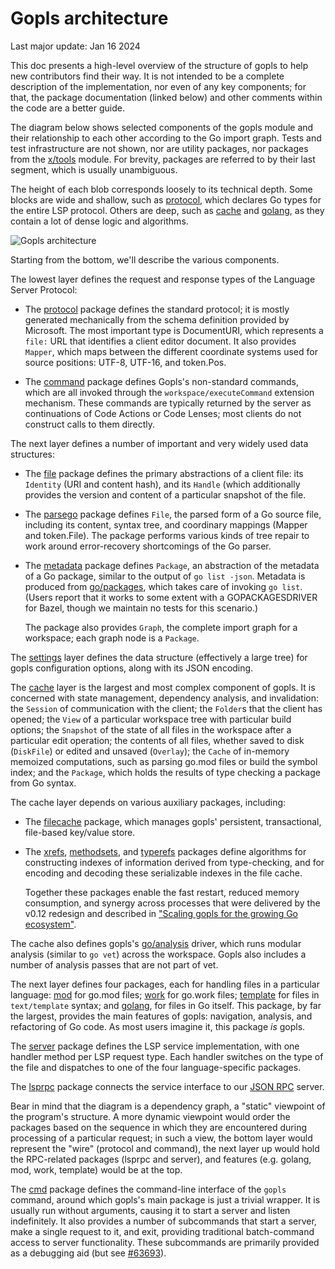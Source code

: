 
# Gopls architecture

Last major update: Jan 16 2024

This doc presents a high-level overview of the structure of gopls to
help new contributors find their way. It is not intended to be a
complete description of the implementation, nor even of any key
components; for that, the package documentation (linked below) and
other comments within the code are a better guide.

The diagram below shows selected components of the gopls module and
their relationship to each other according to the Go import graph.
Tests and test infrastructure are not shown, nor are utility packages,
nor packages from the [x/tools] module. For brevity, packages are
referred to by their last segment, which is usually unambiguous.

The height of each blob corresponds loosely to its technical depth.
Some blocks are wide and shallow, such as [protocol], which declares
Go types for the entire LSP protocol. Others are deep, such as [cache]
and [golang], as they contain a lot of dense logic and algorithms.

<!-- Source: https://docs.google.com/drawings/d/1CK6YSLt7G3svRoZf7skJI-lxRol2VI90YOxHcYS0DP4 -->
![Gopls architecture](architecture.svg)

Starting from the bottom, we'll describe the various components.

The lowest layer defines the request and response types of the
Language Server Protocol:

- The [protocol] package defines the standard protocol; it is mostly
  generated mechanically from the schema definition provided by
  Microsoft.
  The most important type is DocumentURI, which represents a `file:`
  URL that identifies a client editor document. It also provides
  `Mapper`, which maps between the different coordinate systems used
  for source positions: UTF-8, UTF-16, and token.Pos.

- The [command] package defines Gopls's non-standard commands, which
  are all invoked through the `workspace/executeCommand` extension
  mechanism. These commands are typically returned by the server as
  continuations of Code Actions or Code Lenses; most clients do not
  construct calls to them directly.

The next layer defines a number of important and very widely used data structures:

- The [file] package defines the primary abstractions of a client
  file: its `Identity` (URI and content hash), and its `Handle` (which
  additionally provides the version and content of a particular
  snapshot of the file.

- The [parsego] package defines `File`, the parsed form of a Go source
  file, including its content, syntax tree, and coordinary mappings
  (Mapper and token.File). The package performs various kinds of tree
  repair to work around error-recovery shortcomings of the Go parser.

- The [metadata] package defines `Package`, an abstraction of the
  metadata of a Go package, similar to the output of `go list -json`.
  Metadata is produced from [go/packages], which takes
  care of invoking `go list`. (Users report that it works to some extent
  with a GOPACKAGESDRIVER for Bazel, though we maintain no tests for this
  scenario.)

  The package also provides `Graph`, the complete import graph for a
  workspace; each graph node is a `Package`.

The [settings] layer defines the data structure (effectively a large
tree) for gopls configuration options, along with its JSON encoding.

The [cache] layer is the largest and most complex component of gopls.
It is concerned with state management, dependency analysis, and invalidation:
the `Session` of communication with the client;
the `Folder`s that the client has opened;
the `View` of a particular workspace tree with particular build
options;
the `Snapshot` of the state of all files in the workspace after a
particular edit operation;
the contents of all files, whether saved to disk (`DiskFile`) or
edited and unsaved (`Overlay`);
the `Cache` of in-memory memoized computations,
such as parsing go.mod files or build the symbol index;
and the `Package`, which holds the results of type checking a package
from Go syntax.

The cache layer depends on various auxiliary packages, including:

- The [filecache] package, which manages gopls' persistent, transactional,
  file-based key/value store.
  
- The [xrefs], [methodsets], and [typerefs] packages define algorithms
  for constructing indexes of information derived from type-checking,
  and for encoding and decoding these serializable indexes in the file
  cache.

  Together these packages enable the fast restart, reduced memory
  consumption, and synergy across processes that were delivered by the
  v0.12 redesign and described in ["Scaling gopls for the growing Go
  ecosystem"](https://go.dev/blog/gopls-scalability).

The cache also defines gopls's [go/analysis] driver, which runs
modular analysis (similar to `go vet`) across the workspace.
Gopls also includes a number of analysis passes that are not part of vet.

The next layer defines four packages, each for handling files in a
particular language:
[mod] for go.mod files;
[work] for go.work files;
[template] for files in `text/template` syntax; and
[golang], for files in Go itself.
This package, by far the largest, provides the main features of gopls:
navigation, analysis, and refactoring of Go code.
As most users imagine it, this package _is_ gopls.

The [server] package defines the LSP service implementation, with one
handler method per LSP request type. Each handler switches on the type
of the file and dispatches to one of the four language-specific
packages.

The [lsprpc] package connects the service interface to our [JSON RPC](jsonrpc2)
server.

Bear in mind that the diagram is a dependency graph, a "static"
viewpoint of the program's structure. A more dynamic viewpoint would
order the packages based on the sequence in which they are encountered
during processing of a particular request; in such a view, the bottom
layer would represent the "wire" (protocol and command), the next
layer up would hold the RPC-related packages (lsprpc and server), and
features (e.g. golang, mod, work, template) would be at the top.

<!--
A dynamic view would be an interesting topic for another article.
This slide deck [requires Google network]
The Life of a (gopls) Query (Oct 2021)
https://docs.google.com/presentation/d/1c8XJaIldzii-F3YvEOPWHK_MQJ_o8ua5Bct1yDa3ZlU
provides useful (if somewhat out of date) information.
-->

The [cmd] package defines the command-line interface of the `gopls`
command, around which gopls's main package is just a trivial wrapper.
It is usually run without arguments, causing it to start a server and
listen indefinitely.
It also provides a number of subcommands that start a server, make a
single request to it, and exit, providing traditional batch-command
access to server functionality. These subcommands are primarily
provided as a debugging aid (but see
[#63693](https://github.com/golang/go/issues/63693)).

[cache]: https://pkg.go.dev/github.com/TBD54566975/x/tools/gopls@master/internal/cache
[cmd]: https://pkg.go.dev/github.com/TBD54566975/x/tools/gopls@master/internal/cmd
[command]: https://pkg.go.dev/github.com/TBD54566975/x/tools/gopls@master/internal/protocol/command
[debug]: https://pkg.go.dev/github.com/TBD54566975/x/tools/gopls@master/internal/debug
[file]: https://pkg.go.dev/github.com/TBD54566975/x/tools/gopls@master/internal/file
[filecache]: https://pkg.go.dev/github.com/TBD54566975/x/tools/gopls@master/internal/filecache
[go/analysis]: https://pkg.go.dev/github.com/TBD54566975/x/tools@master/go/analysis
[go/packages]: https://pkg.go.dev/github.com/TBD54566975/x/tools@master/go/packages
[gopls]: https://pkg.go.dev/github.com/TBD54566975/x/tools/gopls@master
[jsonrpc2]: https://pkg.go.dev/github.com/TBD54566975/x/tools@master/internal/jsonrpc2
[lsprpc]: https://pkg.go.dev/github.com/TBD54566975/x/tools/gopls@master/internal/lsprpc
[memoize]: https://github.com/golang/tools/tree/master/internal/memoize
[metadata]: https://pkg.go.dev/github.com/TBD54566975/x/tools/gopls@master/internal/cache/metadata
[methodsets]: https://pkg.go.dev/github.com/TBD54566975/x/tools/gopls@master/internal/cache/methodsets
[mod]: https://pkg.go.dev/github.com/TBD54566975/x/tools/gopls@master/internal/mod
[parsego]: https://pkg.go.dev/github.com/TBD54566975/x/tools/gopls@master/internal/cache/parsego
[protocol]: https://pkg.go.dev/github.com/TBD54566975/x/tools/gopls@master/internal/protocol
[server]: https://pkg.go.dev/github.com/TBD54566975/x/tools/gopls@master/internal/server
[settings]: https://pkg.go.dev/github.com/TBD54566975/x/tools/gopls@master/internal/settings
[golang]: https://pkg.go.dev/github.com/TBD54566975/x/tools/gopls@master/internal/golang
[template]: https://pkg.go.dev/github.com/TBD54566975/x/tools/gopls@master/internal/template
[typerefs]: https://pkg.go.dev/github.com/TBD54566975/x/tools/gopls@master/internal/cache/typerefs
[work]: https://pkg.go.dev/github.com/TBD54566975/x/tools/gopls@master/internal/work
[x/tools]: https://github.com/golang/tools@master
[xrefs]: https://pkg.go.dev/github.com/TBD54566975/x/tools/gopls@master/internal/cache/xrefs
